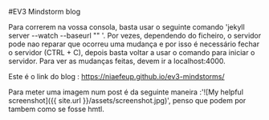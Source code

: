 #EV3 Mindstorm blog

Para correrem na vossa consola, basta usar o seguinte comando 'jekyll server --watch --baseurl "" '. Por vezes, dependendo do ficheiro, o servidor pode nao reparar que ocorreu uma mudança e por isso é necessário fechar o servidor (CTRL + C), depois basta voltar a usar o comando para iniciar o servidor. Para ver as mudanças feitas, devem ir a localhost:4000.

Este é o link do blog : https://niaefeup.github.io/ev3-mindstorms/


Para meter uma imagem num post é da seguinte maneira :'![My helpful screenshot]({{ site.url }}/assets/screenshot.jpg)', penso que podem
por tambem como se fosse hmtl.
